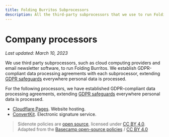 ```yaml
---
title: Folding Burritos Subprocessors
description: All the third-party subprocessors that we use to run Folding Burritos.
---
```


# Company processors

*Last updated: March 10, 2023*

We use third party subprocessors, such as cloud computing providers and email newsletter software, to run Folding Burritos. We establish GDPR-compliant data processing agreements with each subprocessor, extending [GDPR safeguards](/policies/privacy) everywhere personal data is processed.

For the following processors, we have established GDPR-compliant data processing agreements, extending [GDPR safeguards](/policies/privacy) everywhere personal data is processed.

* [Cloudflare Pages](https://www.cloudflare.com/privacypolicy/). Website hosting.
* [ConvertKit](https://convertkit.com/gdpr). Electronic signature service.


> Sidenote policies are [open source](https://github.com/sidenotehq/policies), licensed under [CC BY 4.0](https://creativecommons.org/licenses/by/4.0/). Adapted from the [Basecamp open-source policies](https://github.com/basecamp/policies) / [CC BY 4.0](https://creativecommons.org/licenses/by/4.0/)